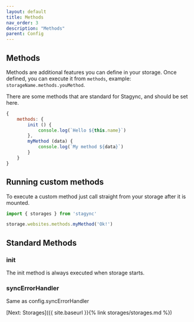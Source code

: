 ```yaml
---
layout: default
title: Methods
nav_order: 3
description: "Methods"
parent: Config
---
```


## Methods
Methods are additional features you can define in your storage. 
Once defined, you can execute it from `methods`, example: `storageName.methods.youMethod`.

There are some methods that are standard for Stagync, and should be set here.

```javascript
{
    methods: {
        init () {
            console.log(`Hello ${this.name}`)
        },
        myMethod (data) {
            console.log(`My method ${data}`)
        }   
    }
}
```

## Running custom methods
To execute a custom method just call straight from your storage after it is mounted.

```javascript
import { storages } from 'stagync'

storage.websites.methods.myMethod('Ok!')
```

## Standard Methods
### init
The init method is always executed when storage starts.

### syncErrorHandler
Same as config.syncErrorHandler

[Next: Storages]({{ site.baseurl }}{% link storages/storages.md %})

